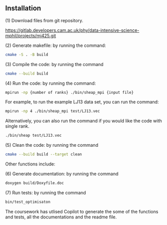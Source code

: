 ## Installation
(1) Download files from git repository.

https://gitlab.developers.cam.ac.uk/phy/data-intensive-science-mphil/projects/mj425.git

(2) Generate makefile: by running the command:
```bash
cmake -S . -B build
```

(3) Compile the code: by running the command 
```bash
cmake --build build
```

(4) Run the code: by running the command:
```bash
mpirun -np {number of ranks} ./bin/sheap_mpi {input file} 
```
For example, to run the example LJ13 data set, you can run the command:
```bash
mpirun -np 4 ./bin/sheap_mpi test/LJ13.vec
```
Alternatively, you can also run the command if you would like the code with single rank. 
```bash
./bin/sheap test/LJ13.vec
```

(5) Clean the code: by running the command 
```bash
cmake --build build --target clean
```

Other functions include: 

(6) Generate documentation: by running the command 
```bash
doxygen build/Doxyfile.doc
```

(7) Run tests: by running the command 
```bash
bin/test_optimisaton
```

The coursework has utlised Copilot to generate the some of the functions and tests, all the documentations and the readme file. 